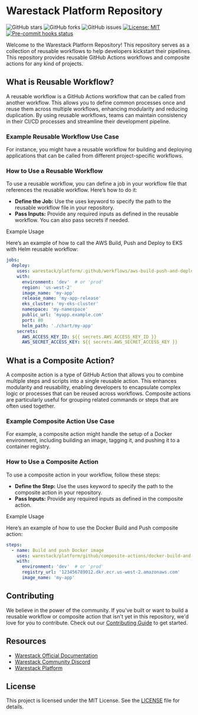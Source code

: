 # Warestack Platform Repository

![GitHub stars](https://img.shields.io/github/stars/warestack/platform?style=social)
![GitHub forks](https://img.shields.io/github/forks/warestack/platform?style=social)
![GitHub issues](https://img.shields.io/github/issues/warestack/platform)
[![License: MIT](https://img.shields.io/badge/License-MIT-yellow.svg)](./LICENSE)
[![Pre-commit hooks status](https://github.com/warestack/platform/workflows/pre-commit-hooks/badge.svg)](https://github.com/warestack/platform/actions)

Welcome to the Warestack Platform Repository! This repository serves as a collection of reusable workflows to help
developers kickstart their pipelines. This repository provides reusable GitHub Actions workflows and composite actions
for any kind of projects.

## What is Reusable Workflow?

A reusable workflow is a GitHub Actions workflow that can be called from another workflow. This allows you to define
common processes once and reuse them across multiple workflows, enhancing modularity and reducing duplication. By using
reusable workflows, teams can maintain consistency in their CI/CD processes and streamline their development pipeline.

### Example Reusable Workflow Use Case

For instance, you might have a reusable workflow for building and deploying applications that can be called from
different project-specific workflows.

### How to Use a Reusable Workflow

To use a reusable workflow, you can define a job in your workflow file that references the reusable workflow. Here’s
how to do it:

- **Define the Job:** Use the uses keyword to specify the path to the reusable workflow file in your repository.
- **Pass Inputs:** Provide any required inputs as defined in the reusable workflow. You can also pass secrets if needed.

Example Usage

Here’s an example of how to call the AWS Build, Push and Deploy to EKS with Helm reusable workflow:

```yaml
jobs:
  deploy:
    uses: warestack/platform/.github/workflows/aws-build-push-and-deploy-to-eks-with-helm.yaml@main
    with:
      environment: 'dev'  # or 'prod'
      region: 'us-west-2'
      image_name: 'my-app'
      release_name: 'my-app-release'
      eks_cluster: 'my-eks-cluster'
      namespace: 'my-namespace'
      public_url: 'myapp.example.com'
      port: 80
      helm_path: './chart/my-app'
    secrets:
      AWS_ACCESS_KEY_ID: ${{ secrets.AWS_ACCESS_KEY_ID }}
      AWS_SECRET_ACCESS_KEY: ${{ secrets.AWS_SECRET_ACCESS_KEY }}
```

## What is a Composite Action?

A composite action is a type of GitHub Action that allows you to combine multiple steps and scripts into a single
reusable action. This enhances modularity and reusability, enabling developers to encapsulate complex logic or processes
that can be reused across workflows. Composite actions are particularly useful for grouping related commands or steps
that are often used together.

### Example Composite Action Use Case

For example, a composite action might handle the setup of a Docker environment, including building an image, tagging it,
and pushing it to a container registry.

### How to Use a Composite Action

To use a composite action in your workflow, follow these steps:

- **Define the Step:** Use the uses keyword to specify the path to the composite action in your repository.
- **Pass Inputs:** Provide any required inputs as defined in the composite action.

Example Usage

Here’s an example of how to use the Docker Build and Push composite action:

```yaml
steps:
  - name: Build and push Docker image
    uses: warestack/platform/github/composite-actions/docker-build-and-push@v1.0.0
    with:
      environment: 'dev'  # or 'prod'
      registry_url: '123456789012.dkr.ecr.us-west-2.amazonaws.com'
      image_name: 'my-app'
```

## Contributing

We believe in the power of the community. If you've built or want to build a reusable workflow or composite action that
isn't yet in this repository, we'd love for you to contribute.
Check out our [Contributing Guide](./CONTRIBUTING.md) to get started.

## Resources

- [Warestack Official Documentation](https://www.warestack.com/documentation)
- [Warestack Community Discord](https://discord.gg/pqg5sxhx6Y)
- [Warestack Platform](https://www.warestack.com/)

## License

This project is licensed under the MIT License. See the [LICENSE](./LICENSE) file for details.
